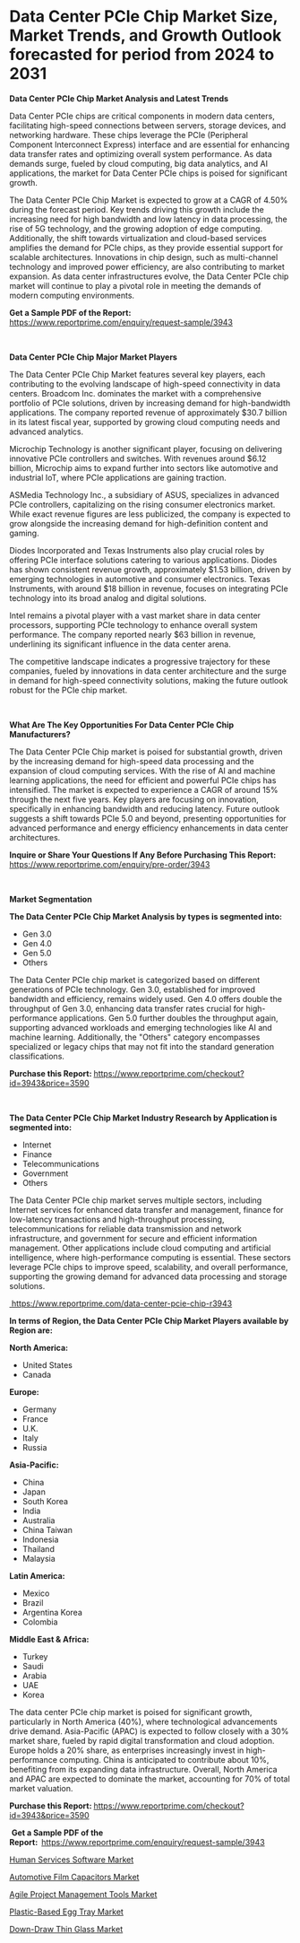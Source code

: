 <p><h1>Data Center PCIe Chip Market Size, Market Trends, and Growth Outlook forecasted for period from 2024 to 2031</h1></p><p><strong>Data Center PCIe Chip Market Analysis and Latest Trends</strong></p>
<p><p>Data Center PCIe chips are critical components in modern data centers, facilitating high-speed connections between servers, storage devices, and networking hardware. These chips leverage the PCIe (Peripheral Component Interconnect Express) interface and are essential for enhancing data transfer rates and optimizing overall system performance. As data demands surge, fueled by cloud computing, big data analytics, and AI applications, the market for Data Center PCIe chips is poised for significant growth.</p><p>The Data Center PCIe Chip Market is expected to grow at a CAGR of 4.50% during the forecast period. Key trends driving this growth include the increasing need for high bandwidth and low latency in data processing, the rise of 5G technology, and the growing adoption of edge computing. Additionally, the shift towards virtualization and cloud-based services amplifies the demand for PCIe chips, as they provide essential support for scalable architectures. Innovations in chip design, such as multi-channel technology and improved power efficiency, are also contributing to market expansion. As data center infrastructures evolve, the Data Center PCIe chip market will continue to play a pivotal role in meeting the demands of modern computing environments.</p></p>
<p><strong>Get a Sample PDF of the Report:&nbsp;</strong> <a href="https://www.reportprime.com/enquiry/request-sample/3943">https://www.reportprime.com/enquiry/request-sample/3943</a></p>
<p>&nbsp;</p>
<p><strong>Data Center PCIe Chip Major Market Players</strong></p>
<p><p>The Data Center PCIe Chip Market features several key players, each contributing to the evolving landscape of high-speed connectivity in data centers. Broadcom Inc. dominates the market with a comprehensive portfolio of PCIe solutions, driven by increasing demand for high-bandwidth applications. The company reported revenue of approximately $30.7 billion in its latest fiscal year, supported by growing cloud computing needs and advanced analytics.</p><p>Microchip Technology is another significant player, focusing on delivering innovative PCIe controllers and switches. With revenues around $6.12 billion, Microchip aims to expand further into sectors like automotive and industrial IoT, where PCIe applications are gaining traction.</p><p>ASMedia Technology Inc., a subsidiary of ASUS, specializes in advanced PCIe controllers, capitalizing on the rising consumer electronics market. While exact revenue figures are less publicized, the company is expected to grow alongside the increasing demand for high-definition content and gaming.</p><p>Diodes Incorporated and Texas Instruments also play crucial roles by offering PCIe interface solutions catering to various applications. Diodes has shown consistent revenue growth, approximately $1.53 billion, driven by emerging technologies in automotive and consumer electronics. Texas Instruments, with around $18 billion in revenue, focuses on integrating PCIe technology into its broad analog and digital solutions.</p><p>Intel remains a pivotal player with a vast market share in data center processors, supporting PCIe technology to enhance overall system performance. The company reported nearly $63 billion in revenue, underlining its significant influence in the data center arena.</p><p>The competitive landscape indicates a progressive trajectory for these companies, fueled by innovations in data center architecture and the surge in demand for high-speed connectivity solutions, making the future outlook robust for the PCIe chip market.</p></p>
<p>&nbsp;</p>
<p><strong>What Are The Key Opportunities For Data Center PCIe Chip Manufacturers?</strong></p>
<p><p>The Data Center PCIe Chip market is poised for substantial growth, driven by the increasing demand for high-speed data processing and the expansion of cloud computing services. With the rise of AI and machine learning applications, the need for efficient and powerful PCIe chips has intensified. The market is expected to experience a CAGR of around 15% through the next five years. Key players are focusing on innovation, specifically in enhancing bandwidth and reducing latency. Future outlook suggests a shift towards PCIe 5.0 and beyond, presenting opportunities for advanced performance and energy efficiency enhancements in data center architectures.</p></p>
<p><strong>Inquire or Share Your Questions If Any Before Purchasing This Report:</strong> <a href="https://www.reportprime.com/enquiry/pre-order/3943">https://www.reportprime.com/enquiry/pre-order/3943</a></p>
<p>&nbsp;</p>
<p><strong>Market Segmentation</strong></p>
<p><strong>The Data Center PCIe Chip Market Analysis by types is segmented into:</strong></p>
<p><ul><li>Gen 3.0</li><li>Gen 4.0</li><li>Gen 5.0</li><li>Others</li></ul></p>
<p><p>The Data Center PCIe chip market is categorized based on different generations of PCIe technology. Gen 3.0, established for improved bandwidth and efficiency, remains widely used. Gen 4.0 offers double the throughput of Gen 3.0, enhancing data transfer rates crucial for high-performance applications. Gen 5.0 further doubles the throughput again, supporting advanced workloads and emerging technologies like AI and machine learning. Additionally, the "Others" category encompasses specialized or legacy chips that may not fit into the standard generation classifications.</p></p>
<p><strong>Purchase this Report:&nbsp;</strong><a href="https://www.reportprime.com/checkout?id=3943&price=3590">https://www.reportprime.com/checkout?id=3943&price=3590</a></p>
<p>&nbsp;</p>
<p><strong>The Data Center PCIe Chip Market Industry Research by Application is segmented into:</strong></p>
<p><ul><li>Internet</li><li>Finance</li><li>Telecommunications</li><li>Government</li><li>Others</li></ul></p>
<p><p>The Data Center PCIe chip market serves multiple sectors, including Internet services for enhanced data transfer and management, finance for low-latency transactions and high-throughput processing, telecommunications for reliable data transmission and network infrastructure, and government for secure and efficient information management. Other applications include cloud computing and artificial intelligence, where high-performance computing is essential. These sectors leverage PCIe chips to improve speed, scalability, and overall performance, supporting the growing demand for advanced data processing and storage solutions.</p></p>
<p><a href="https://www.reportprime.com/data-center-pcie-chip-r3943">&nbsp;https://www.reportprime.com/data-center-pcie-chip-r3943</a></p>
<p><strong>In terms of Region, the Data Center PCIe Chip Market Players available by Region are:</strong></p>
<p>
    <p> <strong> North America: </strong>
        <ul>
            <li>United States</li>
            <li>Canada</li>
        </ul>
        </p> 
    <p> <strong> Europe: </strong>
        <ul>
            <li>Germany</li>
            <li>France</li>
            <li>U.K.</li>
            <li>Italy</li>
            <li>Russia</li>
        </ul>
        </p> 
    <p> <strong> Asia-Pacific: </strong>
        <ul>
            <li>China</li>
            <li>Japan</li>
            <li>South Korea</li>
            <li>India</li>
            <li>Australia</li>
            <li>China Taiwan</li>
            <li>Indonesia</li>
            <li>Thailand</li>
            <li>Malaysia</li>
        </ul>
        </p> 
    <p> <strong> Latin America: </strong>
        <ul>
            <li>Mexico</li>
            <li>Brazil</li>
            <li>Argentina Korea</li>
            <li>Colombia</li>
        </ul>
        </p> 
    <p> <strong> Middle East & Africa: </strong>
        <ul>
            <li>Turkey</li>
            <li>Saudi</li>
            <li>Arabia</li>
            <li>UAE</li>
            <li>Korea</li>
        </ul>
    </p>
    </p>
<p><p>The data center PCIe chip market is poised for significant growth, particularly in North America (40%), where technological advancements drive demand. Asia-Pacific (APAC) is expected to follow closely with a 30% market share, fueled by rapid digital transformation and cloud adoption. Europe holds a 20% share, as enterprises increasingly invest in high-performance computing. China is anticipated to contribute about 10%, benefiting from its expanding data infrastructure. Overall, North America and APAC are expected to dominate the market, accounting for 70% of total market valuation.</p></p>
<p><strong>Purchase this Report: </strong><a href="https://www.reportprime.com/checkout?id=3943&price=3590">https://www.reportprime.com/checkout?id=3943&price=3590</a></p>
<p>&nbsp;<strong>Get a Sample PDF of the Report:&nbsp;&nbsp;</strong><a href="https://www.reportprime.com/enquiry/request-sample/3943">https://www.reportprime.com/enquiry/request-sample/3943</a></p>
<p><strong></strong></p>
<p><p><a href="https://www.linkedin.com/pulse/what-current-future-prospects-human-services-software-market-analysis-4hwze?trackingId=dkhqBzL0QwegtzqJpJE0pA%3D%3D">Human Services Software Market</a></p><p><a href="https://github.com/ygfu6u/Market-Research-Report-List-1/blob/main/automotive-film-capacitors-market.md">Automotive Film Capacitors Market</a></p><p><a href="https://www.linkedin.com/pulse/agile-project-management-tools-market-revolution-2024-2031-grdie?trackingId=HQFqsLjbT0eLfNx9oo2LBw%3D%3D">Agile Project Management Tools Market</a></p><p><a href="https://issuu.com/reportprime-2/docs/plastic-based-egg-tray-market-size-_f2913b7ae0d6ff">Plastic-Based Egg Tray Market</a></p><p><a href="https://issuu.com/reportprime-2/docs/down-draw-thin-glass-market-size-20_4a10e9669c03ad">Down-Draw Thin Glass Market</a></p></p>